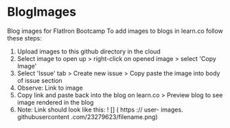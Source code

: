 # BlogImages
Blog images for FlatIron Bootcamp
To add images to blogs in learn.co follow these steps:
1. Upload images to this github directory in the cloud
2. Select image to open up > right-click on opened image > select 'Copy Image'
3. Select 'Issue' tab > Create new issue > Copy paste the image into body of issue section
4. Observe: Link to image
5. Copy link and paste back into the blog on learn.co > Preview blog to see image rendered in the blog
6. Note: Link should look like this: 
     ! [] ( https :// user- images. githubusercontent .com/23279623/filename.png)
